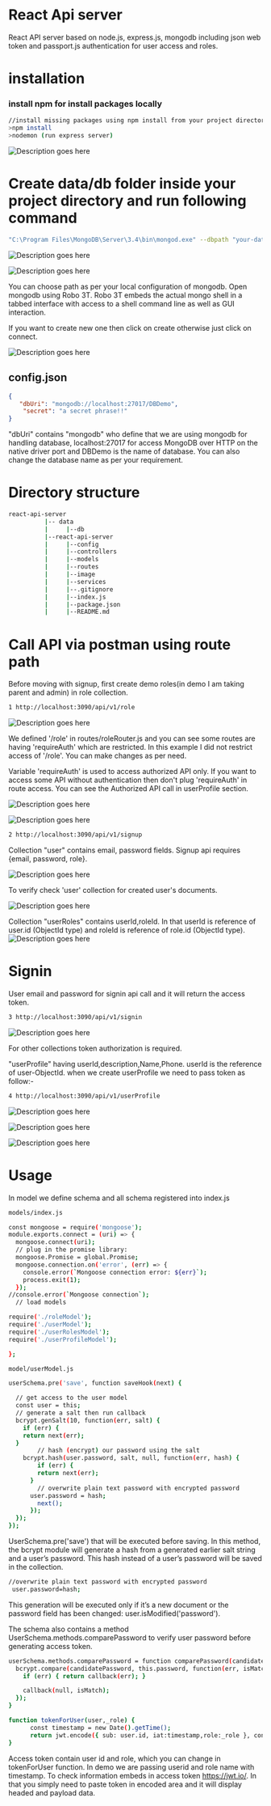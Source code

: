 # React Api server
React API server based on node.js, express.js, mongodb including json web token and passport.js authentication for user access and roles.

# installation
### install npm for install packages locally
```bash
//install missing packages using npm install from your project directory path
>npm install
>nodemon (run express server)
```
![](/image/nodemon.PNG "Description goes here")

# Create data/db folder inside your project directory and run following command
```bash
"C:\Program Files\MongoDB\Server\3.4\bin\mongod.exe" --dbpath "your-data/db path"
```
![](/image/dbConn.PNG "Description goes here")

![](image/dbstart.PNG "Description goes here")

You can choose path as per your local configuration of mongodb. Open mongodb using Robo 3T.
Robo 3T embeds the actual mongo shell in a tabbed interface with access to a shell command line as well as GUI interaction.

If you want to create new one then click on create otherwise just click on connect.

![](image/robo.PNG "Description goes here")

## config.json
```json
{
   "dbUri": "mongodb://localhost:27017/DBDemo",
    "secret": "a secret phrase!!"
}
```
"dbUri" contains "mongodb" who define that we are using mongodb for handling database, localhost:27017 for access MongoDB over HTTP on the native driver port and DBDemo is the name of database. You can also change the database name as per your requirement.

# Directory structure
```bash
react-api-server
          |-- data
          |     |--db
          |--react-api-server
          |     |--config
          |     |--controllers
          |     |--models
          |     |--routes
          |     |--image
          |     |--services
          |     |--.gitignore
          |     |--index.js
          |     |--package.json
          |     |--README.md
```
# Call API via postman using route path

Before moving with signup, first create demo roles(in demo I am taking parent and admin) in role collection.

```bash
1 http://localhost:3090/api/v1/role
```
![](image/roleApi.PNG "Description goes here")

We defined '/role' in routes/roleRouter.js and you can see some routes are having 'requireAuth' which are restricted. In this example I did not restrict access of '/role'. You can make changes as per need.

Variable 'requireAuth' is used to access authorized API only. If you want to access some API without authentication then don't plug 'requireAuth' in route access. You can see the Authorized API call in userProfile section.

![](image/route.PNG "Description goes here")


![](image/role.PNG "Description goes here")


```bash
2 http://localhost:3090/api/v1/signup
```
Collection "user" contains email, password fields. Signup api requires {email, password, role}.

![](image/api1.PNG "Description goes here")

To verify check 'user' collection for created user's documents.

![](image/user.PNG "Description goes here")

Collection "userRoles" contains userId,roleId. In that userId is reference of user.id (ObjectId type) and roleId is reference of role.id (ObjectId type).
![](image/userrole.PNG "Description goes here")

# Signin
User email and password for signin api call and it will return the access token.
```bash
3 http://localhost:3090/api/v1/signin
```
![](image/api2.PNG "Description goes here")

For other collections token authorization is required.

"userProfile" having userId,description,Name,Phone. userId is the reference of user-ObjectId.
when we create userProfile we need to pass token as follow:-
```bash
4 http://localhost:3090/api/v1/userProfile
```
![](image/auth.PNG "Description goes here")

![](image/userprofile.PNG "Description goes here")

![](image/userprofiledb.PNG "Description goes here")

# Usage
In model we define schema and all schema registered into index.js

```bash
models/index.js

const mongoose = require('mongoose');
module.exports.connect = (uri) => {
  mongoose.connect(uri);
  // plug in the promise library:
  mongoose.Promise = global.Promise;
  mongoose.connection.on('error', (err) => {
    console.error(`Mongoose connection error: ${err}`);
    process.exit(1);
  });
//console.error(`Mongoose connection`);
  // load models

require('./roleModel');
require('./userModel');
require('./userRolesModel');
require('./userProfileModel');

};
```

```bash
model/userModel.js

userSchema.pre('save', function saveHook(next) {

  // get access to the user model
  const user = this;
  // generate a salt then run callback
  bcrypt.genSalt(10, function(err, salt) {
    if (err) {
    return next(err);
  }
        // hash (encrypt) our password using the salt
    bcrypt.hash(user.password, salt, null, function(err, hash) {
        if (err) {
        return next(err);
      }
        // overwrite plain text password with encrypted password
      user.password = hash;
        next();
      });
  });
});
```
UserSchema.pre('save') that will be executed before saving. In this method, the bcrypt module will generate a hash from a generated earlier salt string and a user’s password. This hash instead of a user’s password will be saved in the collection.

```bash
//overwrite plain text password with encrypted password
 user.password=hash;
```

This generation will be executed only if it’s a new document or the password field has been changed:
 user.isModified('password').

The schema also contains a method UserSchema.methods.comparePassword to verify user password before generating access token.
```bash
userSchema.methods.comparePassword = function comparePassword(candidatePassword, callback) {
  bcrypt.compare(candidatePassword, this.password, function(err, isMatch) {
    if (err) { return callback(err); }

    callback(null, isMatch);
  });
}
```
```bash
function tokenForUser(user,_role) {
      const timestamp = new Date().getTime();
      return jwt.encode({ sub: user.id, iat:timestamp,role:_role }, config.secret);
}
```
Access token contain user id and role, which you can change in tokenForUser function. In demo we are passing userid and role name with timestamp. To check information embeds in access token https://jwt.io/. In that you simply need to paste token in encoded area and it will display headed and payload data.
